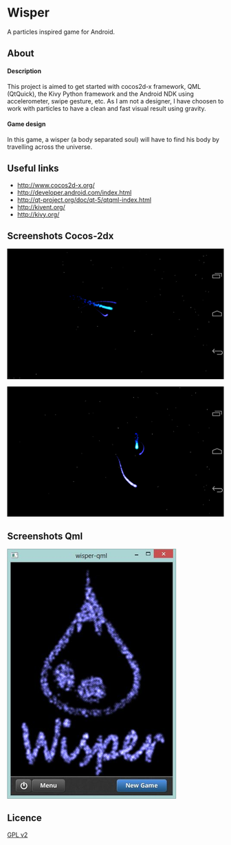 Wisper
======

A particles inspired game for Android.

## About

#### Description
This project is aimed to get started with cocos2d-x framework, QML (QtQuick), the Kivy Python framework and the Android NDK using accelerometer, swipe gesture, etc.
As I am not a designer, I have choosen to work with particles to have a clean and fast visual result using gravity.

#### Game design
In this game, a wisper (a body separated soul) will have to find his body by travelling across the universe.

## Useful links
+ http://www.cocos2d-x.org/
+ http://developer.android.com/index.html
+ http://qt-project.org/doc/qt-5/qtqml-index.html
+ http://kivent.org/
+ http://kivy.org/

## Screenshots Cocos-2dx
![Wisper move using accelerometer & gravity](/wisper-cocos2d-x/Screenshots/wisper_move1.png "Wisper move using accelerometer & gravity")

![Wisper attack using swipe gesture](/wisper-cocos2d-x/Screenshots/wisper_swipe2.png "Wisper attack using swipe gesture")

## Screenshots Qml
![Wisper main screen](/wisper-qml/screenshots/main-screen.jpg "Wisper main screen")

## Licence
[GPL v2](http://www.gnu.org/licenses/gpl-2.0.html)
